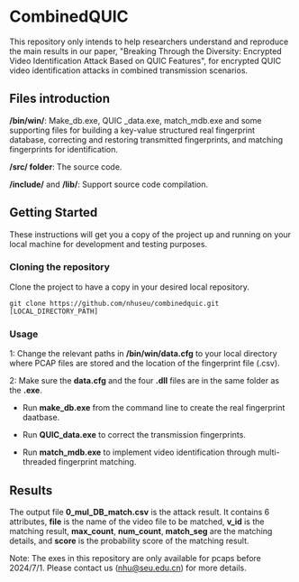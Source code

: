 # CombinedQUIC

This repository only intends to help researchers understand and reproduce the main results in our paper, "Breaking Through the Diversity: Encrypted Video Identification Attack Based on QUIC
Features", for encrypted QUIC video identification attacks in combined transmission scenarios.


## Files introduction

__/bin/win/__: Make_db.exe, QUIC _data.exe, match_mdb.exe and some supporting files for building a key-value structured real fingerprint database, correcting and restoring transmitted fingerprints, and matching fingerprints for identification.

__/src/ folder__: The source code.

__/include/__ and __/lib/__: Support source code compilation.

## Getting Started
These instructions will get you a copy of the project up and running on your local machine for development and testing purposes.

### Cloning the repository

Clone the project to have a copy in your desired local repository.

`git clone https://github.com/nhuseu/combinedquic.git [LOCAL_DIRECTORY_PATH]`

### Usage

1: Change the relevant paths in __/bin/win/data.cfg__ to your local directory where PCAP files are stored and the location of the fingerprint file (.csv).

2: Make sure the __data.cfg__ and the four __.dll__ files are in the same folder as the __.exe__. 

* Run __make_db.exe__ from the command line to create the real fingerprint daatbase.

* Run __QUIC_data.exe__ to correct the transmission fingerprints.

* Run __match_mdb.exe__ to implement video identification through multi-threaded fingerprint matching.

## Results

The output file __0_mul_DB_match.csv__ is the attack result. It contains 6 attributes, __file__ is the name of the video file to be matched, __v_id__ is the matching result, __max_count__, __num_count__, __match_seg__ are the matching details, and __score__ is the probability score of the matching result.

Note: The exes in this repository are only available for pcaps before 2024/7/1. Please contact us (nhu@seu.edu.cn) for more details.

